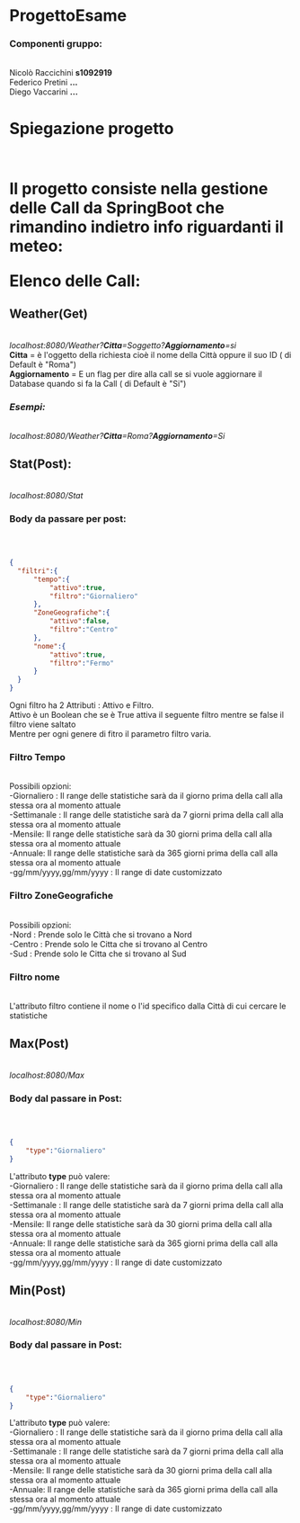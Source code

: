 # ProgettoEsame

<h3>Componenti gruppo:</h3><br>
Nicolò Raccichini <b>s1092919</b><br>
Federico Pretini <b>...</b><br>
Diego Vaccarini <b>... </b><br>

<h1>Spiegazione progetto<h1><br>
  Il progetto consiste nella gestione delle Call da SpringBoot che rimandino indietro info riguardanti il meteo:<br>
  
  <b>Elenco delle Call:</b><br>
  
  <h2>Weather(Get)</h2><br>
  <i>localhost:8080/Weather?<b>Citta</b>=Soggetto?<b>Aggiornamento</b>=si</i><br>
  <b>Citta</b> = è l'oggetto della richiesta cioè il nome della Città oppure il suo ID ( di Default è "Roma")<br>
  <b>Aggiornamento</b> = E un flag per dire alla call se si vuole aggiornare il Database quando si fa la Call ( di Default è "Si")  <br>
  
  <h3><i>Esempi:</i></h3><br>
  <i>localhost:8080/Weather?<b>Citta</b>=Roma?<b>Aggiornamento</b>=Si</i><br>
  
  <h2>Stat(Post):</h2><br>
  <i>localhost:8080/Stat</i><br>
  <h3>Body da passare per post:</h3><br>
  
  ```json
  
  {
    "filtri":{
        "tempo":{
            "attivo":true,
            "filtro":"Giornaliero"
        },
        "ZoneGeografiche":{
            "attivo":false,
            "filtro":"Centro"
        },
        "nome":{
            "attivo":true,
            "filtro":"Fermo"
        }
    }
}

```

Ogni filtro ha 2 Attributi : Attivo e Filtro.<br>
Attivo è un Boolean che se è True attiva il seguente filtro mentre se false il filtro viene saltato<br>
Mentre per ogni genere di fitro il parametro filtro varia.<br>
<h3>Filtro Tempo</h3><br>
Possibili opzioni:<br>
  -Giornaliero : Il range delle statistiche sarà da il giorno prima della call alla stessa ora al momento attuale<br>
  -Settimanale : Il range delle statistiche sarà da 7 giorni prima della call alla stessa ora al momento attuale<br>
  -Mensile: Il range delle statistiche sarà da 30 giorni prima della call alla stessa ora al momento attuale<br>
  -Annuale: Il range delle statistiche sarà da 365 giorni prima della call alla stessa ora al momento attuale<br>
  -gg/mm/yyyy,gg/mm/yyyy : Il range di date customizzato<br>
  
<h3>Filtro ZoneGeografiche</h3><br>
Possibili opzioni:<br>
  -Nord : Prende solo le Città che si trovano a Nord<br>
  -Centro : Prende solo le Citta che si trovano al Centro<br>
  -Sud : Prende solo le Citta che si trovano al Sud<br>

<h3>Filtro nome</h3><br>
 L'attributo filtro contiene il nome o l'id specifico dalla Città di cui cercare le statistiche<br>

<h2>Max(Post)</h2><br>
<i>localhost:8080/Max</i>
<br>
<h3>Body dal passare in Post:</h3><br>

```json

{
    "type":"Giornaliero"
}

```

L'attributo <b>type</b> può valere: <br>
  -Giornaliero : Il range delle statistiche sarà da il giorno prima della call alla stessa ora al momento attuale<br>
  -Settimanale : Il range delle statistiche sarà da 7 giorni prima della call alla stessa ora al momento attuale<br>
  -Mensile: Il range delle statistiche sarà da 30 giorni prima della call alla stessa ora al momento attuale<br>
  -Annuale: Il range delle statistiche sarà da 365 giorni prima della call alla stessa ora al momento attuale<br>
  -gg/mm/yyyy,gg/mm/yyyy : Il range di date customizzato<br>
  
<h2>Min(Post)</h2><br>
<i>localhost:8080/Min</i>
<br>
<h3>Body dal passare in Post:</h3><br>

```json

{
    "type":"Giornaliero"
}

```

L'attributo <b>type</b> può valere: <br>
  -Giornaliero : Il range delle statistiche sarà da il giorno prima della call alla stessa ora al momento attuale<br>
  -Settimanale : Il range delle statistiche sarà da 7 giorni prima della call alla stessa ora al momento attuale<br>
  -Mensile: Il range delle statistiche sarà da 30 giorni prima della call alla stessa ora al momento attuale<br>
  -Annuale: Il range delle statistiche sarà da 365 giorni prima della call alla stessa ora al momento attuale<br>
  -gg/mm/yyyy,gg/mm/yyyy : Il range di date customizzato<br>
  
